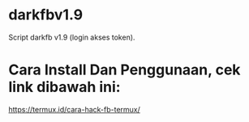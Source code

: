 # darkfbv1.9

Script darkfb v1.9 (login akses token).

# Cara Install Dan Penggunaan, cek link dibawah ini:

https://termux.id/cara-hack-fb-termux/

